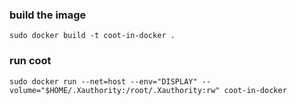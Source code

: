 ### build the image
```
sudo docker build -t coot-in-docker .
```

### run coot
```
sudo docker run --net=host --env="DISPLAY" --volume="$HOME/.Xauthority:/root/.Xauthority:rw" coot-in-docker
```

